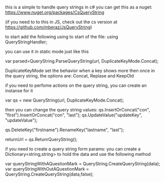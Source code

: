 this is a simple to handle query strings in c#
you can get this as a nuget: https://www.nuget.org/packages/CsQueryString

(if you need to to this in JS, check out the cs version at https://github.com/mberaz/JsQueryString)

to start add the following using to start of the file:
using QueryStringHandler;

you can use it in static mode just like this

var parsed=QueryString.ParseQueryString(url, DuplicateKeyMode.Concat);

DuplicateKeyMode set the behavior when a key shows more then once in the query string, the options are: Concat, Replase and KeepOld

if you need to perfome actions on the query string, you can create an instanse for it

var qs = new QueryString(url, DuplicateKeyMode.Concat);

then you can change the query string values:
qs.InsertOrConcat("con", "first").InsertOrConcat("con", "last");
qs.UpdateValue("updateKey", "updateValue");

qs.DeleteKey("firstname").RenameKey("lastname", "last");
 
returnUrl = qs.RetunrQueryString();


if you need to create a query string form params:
 you can create a Dictionary<string,string> to hold the data and use the following method

 var queryStringWithAQuestionMark = QueryString.CreateQueryString(data);
 var queryStringWithOutAQuestionMark = QueryString.CreateQueryString(data,false);
